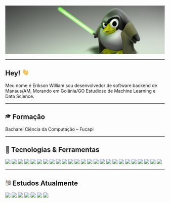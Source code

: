 ![Header](https://raw.githubusercontent.com/eriksonwilliam/eriksonwilliam/master/assets/131825.jpg "Header")

----------

## Hey! <img src="https://github.com/eriksonwilliam/eriksonwilliam/blob/master/assets/hi.gif" width="22px">

Meu nome é Erikson William sou desenvolvedor de software backend de Manaus/AM, Morando em Goiânia/GO Estudioso de Machine Learning e Data Science.

----------

##  <img src="https://github.com/eriksonwilliam/eriksonwilliam/blob/master/assets/business-graduation-cap-icon.png" width="18px"> Formação

Bacharel Ciência da Computação – Fucapi 

----------

## 🔧 Tecnologias & Ferramentas
<code><img height="32" src="https://www.vectorlogo.zone/logos/linux/linux-ar21.svg"></a></code>
<code><img height="32" src="https://www.vectorlogo.zone/logos/java/java-ar21.svg"></a></code>
<code><img height="32" src="https://www.vectorlogo.zone/logos/springio/springio-ar21.svg"></a></code>
<code><img height="30" src="https://raw.githubusercontent.com/get-icon/geticon/fc0f660daee147afb4a56c64e12bde6486b73e39/icons/quarkus.svg"></a></code>
<code><img height="32" src="https://www.vectorlogo.zone/logos/nodejs/nodejs-ar21.svg"></a></code>
<code><img height="32" src="https://www.vectorlogo.zone/logos/nestjs/nestjs-ar21.svg"></a></code>
<code><img height="32" src="https://www.vectorlogo.zone/logos/python/python-ar21.svg"></a></code>
<code><img height="32" src="https://www.vectorlogo.zone/logos/golang/golang-ar21.svg"></a></code>
<code><img height="32" src="https://www.vectorlogo.zone/logos/nestjs/nestjs-ar21.svg"></a></code>
<code><img height="32" src="https://www.vectorlogo.zone/logos/gnu_bash/gnu_bash-ar21.svg"></a></code>
<code><img height="32" src="https://www.vectorlogo.zone/logos/visualstudio_code/visualstudio_code-ar21.svg"></a></code>
<code><img height="32" src="https://www.vectorlogo.zone/logos/getpostman/getpostman-ar21.svg"></a></code>
<code><img height="32" src="https://www.vectorlogo.zone/logos/graphql/graphql-ar21.svg"></a></code>
<code><img height="32" src="https://www.vectorlogo.zone/logos/mysql/mysql-ar21.svg"></a></code>
<code><img height="32" src="https://www.vectorlogo.zone/logos/postgresql/postgresql-ar21.svg"></a></code>
<code><img height="32" src="https://www.vectorlogo.zone/logos/mongodb/mongodb-ar21.svg"></a></code>
<code><img height="32" src="https://www.vectorlogo.zone/logos/docker/docker-ar21.svg"></a></code>
<code><img height="32" src="https://www.vectorlogo.zone/logos/json/json-ar21.svg"></a></code>
<code><img height="32" src="https://www.vectorlogo.zone/logos/git-scm/git-scm-ar21.svg"></a></code>
<code><img height="32" src="https://www.vectorlogo.zone/logos/elasticco_kibana/elasticco_kibana-ar21.svg"></a></code>
<code><img height="32" src="https://www.vectorlogo.zone/logos/elasticco_logstash/elasticco_logstash-ar21.svg"></a></code>
<code><img height="32" src="https://www.vectorlogo.zone/logos/elastic/elastic-ar21.svg"></a></code>
<code><img height="32" src="https://www.vectorlogo.zone/logos/amazon_aws/amazon_aws-ar21.svg"></a></code>
<code><img height="32" src="https://www.vectorlogo.zone/logos/google_cloud/google_cloud-ar21.svg"></a></code>
<code><img height="32" src="https://www.vectorlogo.zone/logos/microsoft_azure/microsoft_azure-ar21.svg"></a></code>

----------

## <img src="https://github.com/eriksonwilliam/eriksonwilliam/blob/master/assets/estudos.png" width="18px"> Estudos Atualmente

<code><img height="32" src="https://www.vectorlogo.zone/logos/clojure/clojure-ar21.svg"></a></code>
<code><img height="32" src="https://www.vectorlogo.zone/logos/elixir-lang/elixir-lang-ar21.svg"></a></code>
<code><img height="32" src="https://www.vectorlogo.zone/logos/apache_kafka/apache_kafka-ar21.svg"></a></code>
<code><img height="32" src="https://www.vectorlogo.zone/logos/rabbitmq/rabbitmq-ar21.svg"></a></code>
<code><img height="32" src="https://www.vectorlogo.zone/logos/jenkins/jenkins-ar21.svg"></a></code>
<code><img height="32" src="https://www.vectorlogo.zone/logos/ansible/ansible-ar21.svg"></a></code>
<code><img height="32" src="https://www.vectorlogo.zone/logos/terraformio/terraformio-ar21.svg"></a></code>
